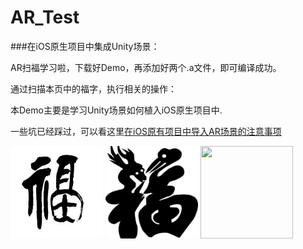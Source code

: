 # AR_Test

###在iOS原生项目中集成Unity场景：

AR扫福学习啦，下载好Demo，再添加好两个.a文件，即可编译成功。

通过扫描本页中的福字，执行相关的操作：

本Demo主要是学习Unity场景如何植入iOS原生项目中.

一些坑已经踩过，可以看这里[在iOS原有项目中导入AR场景的注意事项](http://www.jianshu.com/p/a49e1527278b)



<img src="Image/fu-2.jpg" width="148" height="148" >

<img src="Image/fu-1.jpg" width="148" height="148">

<img src="Image/3_1486103911167592.png" width="148" height="148">

<!---
下面的不管用
<img src="Image/fu-2.jpg" style="width: 200px;"/>
<img src="Image/fu-1.jpg"  style="width: 200px;"/>
<img src="Image/3_1486103911167592.png" style="width: 200px;"/>
--->
